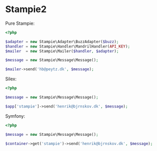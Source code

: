 Stampie2
========

Pure Stampie:

``` php
<?php

$adapter = new Stampie\Adapter\BuzzAdapter($buzz);
$handler = new Stampie\Handler\MandrilHandler(API_KEY);
$mailer  = new Stampie\Mailer($handler, $adapter);

$message = new Stampie\Message\Message();

$mailer->send('hb@peytz.dk', $message);
```

Silex:

``` php
<?php

$message = new Stampie\Message\Message();

$app['stampie']->send('henrik@bjrnskov.dk', $message);
```

Symfony:

``` php
<?php

$message = new Stampie\Message\Message();

$container->get('stampie')->send('henrik@bjrnskov.dk', $message);
```
